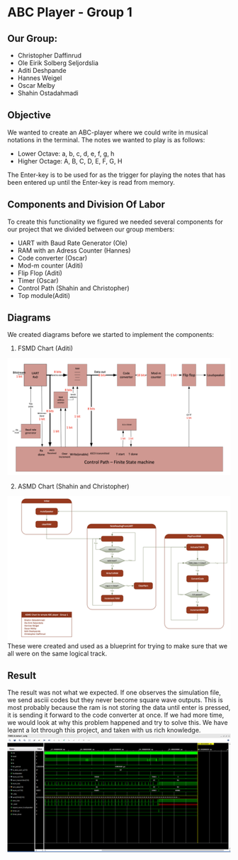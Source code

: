 # ABC Player - Group 1

## Our Group:
- Christopher Daffinrud
- Ole Eirik Solberg Seljordslia
- Aditi Deshpande
- Hannes Weigel
- Oscar Melby
- Shahin Ostadahmadi

## Objective
We wanted to create an ABC-player where we could write in musical notations in the terminal.
The notes we wanted to play is as follows:
- Lower Octave: a, b, c, d, e, f, g, h
- Higher Octage: A, B, C, D, E, F, G, H

The Enter-key is to be used for as the trigger for playing the notes that has been entered up until the Enter-key is read from memory.

## Components and Division Of Labor
To create this functionality we figured we needed several components for our project that we divided between our group members:
- UART with Baud Rate Generator (Ole)
- RAM with an Adress Counter (Hannes)
- Code converter (Oscar)
- Mod-m counter (Aditi)
- Flip Flop (Aditi)
- Timer (Oscar)
- Control Path (Shahin and Christopher)
- Top module(Aditi)

## Diagrams

We created diagrams before we started to implement the components: 

1. FSMD Chart (Aditi) <br />

![FSMD Chart](image-1.png)


2. ASMD Chart (Shahin and Christopher) <br />

![ASMD Chart](image-2.png)
These were created and used as a blueprint for trying to make sure that we all were on the same logical track.

## Result

The result was not what we expected. If one observes the simulation file, we send asciii codes but they never become square wave outputs. This is most probably because the ram is not storing the data until enter is pressed, it is sending it forward to the code converter at once. If we had more time, we would look at why this problem happened and try to solve this. We have learnt a lot through this project, and taken with us rich knowledge.
![alt text](image.png)


